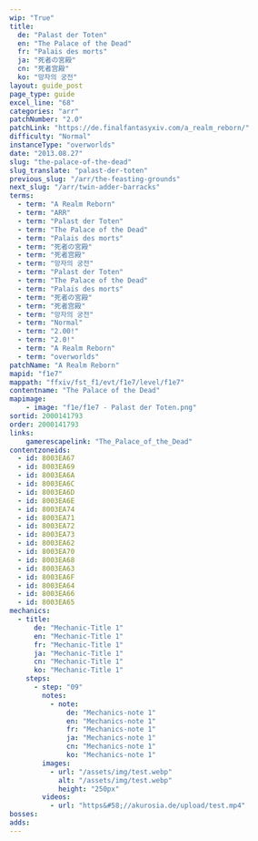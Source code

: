 ```yaml
---
wip: "True"
title:
  de: "Palast der Toten"
  en: "The Palace of the Dead"
  fr: "Palais des morts"
  ja: "死者の宮殿"
  cn: "死者宫殿"
  ko: "망자의 궁전"
layout: guide_post
page_type: guide
excel_line: "68"
categories: "arr"
patchNumber: "2.0"
patchLink: "https://de.finalfantasyxiv.com/a_realm_reborn/"
difficulty: "Normal"
instanceType: "overworlds"
date: "2013.08.27"
slug: "the-palace-of-the-dead"
slug_translate: "palast-der-toten"
previous_slug: "/arr/the-feasting-grounds"
next_slug: "/arr/twin-adder-barracks"
terms:
  - term: "A Realm Reborn"
  - term: "ARR"
  - term: "Palast der Toten"
  - term: "The Palace of the Dead"
  - term: "Palais des morts"
  - term: "死者の宮殿"
  - term: "死者宫殿"
  - term: "망자의 궁전"
  - term: "Palast der Toten"
  - term: "The Palace of the Dead"
  - term: "Palais des morts"
  - term: "死者の宮殿"
  - term: "死者宫殿"
  - term: "망자의 궁전"
  - term: "Normal"
  - term: "2.00!"
  - term: "2.0!"
  - term: "A Realm Reborn"
  - term: "overworlds"
patchName: "A Realm Reborn"
mapid: "f1e7"
mappath: "ffxiv/fst_f1/evt/f1e7/level/f1e7"
contentname: "The Palace of the Dead"
mapimage:
    - image: "f1e/f1e7 - Palast der Toten.png"
sortid: 2000141793
order: 2000141793
links:
    gamerescapelink: "The_Palace_of_the_Dead"
contentzoneids:
  - id: 8003EA67
  - id: 8003EA69
  - id: 8003EA6A
  - id: 8003EA6C
  - id: 8003EA6D
  - id: 8003EA6E
  - id: 8003EA74
  - id: 8003EA71
  - id: 8003EA72
  - id: 8003EA73
  - id: 8003EA62
  - id: 8003EA70
  - id: 8003EA68
  - id: 8003EA63
  - id: 8003EA6F
  - id: 8003EA64
  - id: 8003EA66
  - id: 8003EA65
mechanics:
  - title:
      de: "Mechanic-Title 1"
      en: "Mechanic-Title 1"
      fr: "Mechanic-Title 1"
      ja: "Mechanic-Title 1"
      cn: "Mechanic-Title 1"
      ko: "Mechanic-Title 1"
    steps:
      - step: "09"
        notes:
          - note:
              de: "Mechanics-note 1"
              en: "Mechanics-note 1"
              fr: "Mechanics-note 1"
              ja: "Mechanics-note 1"
              cn: "Mechanics-note 1"
              ko: "Mechanics-note 1"
        images:
          - url: "/assets/img/test.webp"
            alt: "/assets/img/test.webp"
            height: "250px"
        videos:
          - url: "https&#58;//akurosia.de/upload/test.mp4"
bosses:
adds:
---
```

